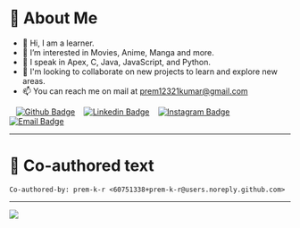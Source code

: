 # 💫 About Me
- 👋 Hi, I am a learner.
- 👀 I’m interested in Movies, Anime, Manga  and more.
- 🌱 I speak in Apex, C, Java, JavaScript, and Python.
- 💞️ I'm looking to collaborate on new projects to learn and explore new areas.
- 📫 You can reach me on mail at prem12321kumar@gmail.com

&nbsp;&nbsp; [![Github Badge](https://img.shields.io/badge/Prem%20Kumar-white?style=flat&logo=github&logoColor=white&labelColor=black)](https://github.com/prem-k-r) &nbsp;&nbsp;
[![Linkedin Badge](https://img.shields.io/badge/Prem%20Kumar-white?style=flat&logo=linkedin&logoColor=blue&labelColor=white&color=blue)](https://linkedin.com/in/prem12321kumar) &nbsp;&nbsp;
[![Instagram Badge](https://img.shields.io/badge/Prem%20Kumar-white?style=flat&logo=instagram&logoColor=white&labelColor=E1306C)](https://www.instagram.com/prem_3.14) &nbsp;&nbsp;
[![Email Badge](https://img.shields.io/badge/Prem%20Kumar-white?style=flat&logo=gmail&logoColor=white&labelColor=ea4335)](mailto:prem12321kumar@gmail.com)

---

# 🤝 Co-authored text
```Co-authored-by: prem-k-r <60751338+prem-k-r@users.noreply.github.com>```

---

[![](https://visitcount.itsvg.in/api?id=prem-k-r&icon=8&color=1)](https://visitcount.itsvg.in)

